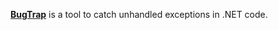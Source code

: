 [**BugTrap**](https://www.codeproject.com/Articles/14618/Catch-All-Bugs-with-BugTrap) is a tool to catch unhandled exceptions in .NET code.
